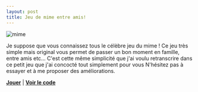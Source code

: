 ```yaml
---
layout: post
title: Jeu de mime entre amis!
---
```


![mime](https://gitlab.com/tomderudderetna/tomteeck/raw/master/mime/render/render2.png)

Je suppose que vous connaissez tous le célèbre jeu du mime ! 
Ce jeu très simple mais original vous permet de passer un bon moment en famille, entre amis etc...
C'est cette même simplicité que j'ai voulu retranscrire dans ce petit jeu que j'ai concocté tout simplement pour vous
N'hésitez pas à essayer et à me proposer des améliorations.

[**Jouer**](https://tomderudder.000webhostapp.com/mime/) |
[**Voir le code**](https://gitlab.com/tomderudderetna/tomteeck/tree/master/mime)
